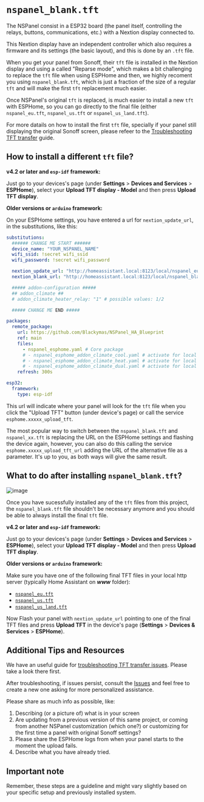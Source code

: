 # `nspanel_blank.tft`

The NSPanel consist in a ESP32 board (the panel itself, controlling the relays, buttons, communications, etc.)
with a Nextion display connected to.

This Nextion display have an independent controller which also requires a firmware and its settings (the basic layout),
and this is done by an `.tft` file.

When you get your panel from Sonoff, their `tft` file is installed in the Nextion display and using a called "Reparse mode",
which makes a bit challenging to replace the `tft` file when using ESPHome and then, we highly recoment you using `nspanel_blank.tft`,
which is just a fraction of the size of a regular `tft` and will make the first `tft` replacement much easier.

Once NSPanel's original `tft` is replaced, is much easier to install a new `tft` with ESPHome,
so you can go directly to the final file (either `nspanel_eu.tft`, `nspanel_us.tft` or `nspanel_us_land.tft`).

For more datails on how to install the first `tft` file, specially if your panel still displaying the original Sonoff screen,
please refeer to the [Troubleshooting TFT transfer](tft_upload.md) guide.

## How to install a different `tft` file?

**v4.2 or later and `esp-idf` framework:**

Just go to your devices's page (under **Settings** > **Devices and Services** > **ESPHome**),
select your **Upload TFT display - Model** and then press **Upload TFT display**.

**Older versions or `arduino` framework:**

On your ESPHome settings, you have entered a url for `nextion_update_url`, in the substitutions, like this:

```yaml
substitutions:
  ###### CHANGE ME START ######
  device_name: "YOUR_NSPANEL_NAME" 
  wifi_ssid: !secret wifi_ssid
  wifi_password: !secret wifi_password

  nextion_update_url: "http://homeassistant.local:8123/local/nspanel_eu.tft"
  nextion_blank_url: "http://homeassistant.local:8123/local/nspanel_blank.tft"

  ##### addon-configuration #####
  ## addon_climate ##
  # addon_climate_heater_relay: "1" # possible values: 1/2

  ##### CHANGE ME END #####

packages:
  remote_package:
    url: https://github.com/Blackymas/NSPanel_HA_Blueprint
    ref: main
    files:
      - nspanel_esphome.yaml # Core package
      # - nspanel_esphome_addon_climate_cool.yaml # activate for local climate (cooling) control
      # - nspanel_esphome_addon_climate_heat.yaml # activate for local climate (heater) control
      # - nspanel_esphome_addon_climate_dual.yaml # activate for local climate (dual) control
    refresh: 300s

esp32:
  framework:
    type: esp-idf
```

This url will indicate where your panel will look for the `tft` file when you click the "Upload TFT" button (under device's page)
or call the service `esphome.xxxxx_upload_tft`.

The most popular way to switch between the `nspanel_blank.tft` and `nspanel_xx.tft` is replacing the URL on the ESPHome settings
and flashing the device again, however, you can also do this calling the service `esphome.xxxxx_upload_tft_url`
adding the URL of the alternative file as a parameter.
It's up to you, as both ways will give the same result.

## What to do after installing `nspanel_blank.tft`?

![image](https://github.com/Blackymas/NSPanel_HA_Blueprint/assets/94725493/3b0bb950-4857-4c22-a53a-062d09f315dc)

Once you have sucessfully installed any of the `tft` files from this project,
the `nspanel_blank.tft` file shouldn't be necessary anymore and you should be able to always install the final `tft` file.

**v4.2 or later and `esp-idf` framework:**

Just go to your devices's page (under **Settings** > **Devices and Services** > **ESPHome**),
select your **Upload TFT display - Model** and then press **Upload TFT display**.

**Older versions or `arduino` framework:**

Make sure you have one of the following final TFT files in your local http server (typically Home Assistant on ***www*** folder):
- [`nspanel_eu.tft`](../nspanel_eu.tft)
- [`nspanel_us.tft`](../nspanel_us.tft)
- [`nspanel_us_land.tft`](../nspanel_us_land.tft)

Now Flash your panel with `nextion_update_url` pointing to one of the final TFT files and
press **Upload TFT** in the device's page (**Settings** > **Devices & Services** > **ESPHome**).

## Additional Tips and Resources
We have an useful guide for [troubleshooting TFT transfer issues](tft_upload.md).
Please take a look there first.

After troubleshooting, if issues persist, consult the [Issues](https://github.com/Blackymas/NSPanel_HA_Blueprint/issues)
and feel free to create a new one asking for more personalized assistance.

Please share as much info as possible, like:
1. Describing (or a picture of) what is in your screen
2. Are updating from a previous version of this same project,
or coming from another NSPanel customization (which one?)
or customizing for the first time a panel with original Sonoff settings?
3. Please share the ESPHome logs from when your panel starts to the moment the upload fails.
4. Describe what you have already tried.

## Important note
Remember, these steps are a guideline and might vary slightly based on your specific setup and previously installed system.
